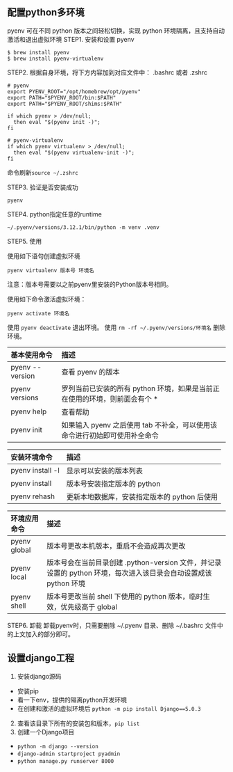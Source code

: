 ## 配置python多环境
pyenv 可在不同 python 版本之间轻松切换，实现 python 环境隔离，且支持自动激活和退出虚拟环境
STEP1. 安装和设置 pyenv
```shell
$ brew install pyenv 
$ brew install pyenv-virtualenv
```
STEP2. 根据自身环境，将下方内容加到对应文件中： .bashrc 或者 .zshrc
```shell
# pyenv
export PYENV_ROOT="/opt/homebrew/opt/pyenv"
export PATH="$PYENV_ROOT/bin:$PATH"
export PATH="$PYENV_ROOT/shims:$PATH"

if which pyenv > /dev/null;
  then eval "$(pyenv init -)";
fi

# pyenv-virtualenv
if which pyenv virtualenv > /dev/null;
  then eval "$(pyenv virtualenv-init -)";
fi
```
命令刷新`source ~/.zshrc`

STEP3. 验证是否安装成功 
```
pyenv
```
STEP4. python指定任意的runtime
```
~/.pyenv/versions/3.12.1/bin/python -m venv .venv
```
STEP5. 使用

使用如下语句创建虚拟环境

`pyenv virtualenv 版本号 环境名`

注意：版本号需要以之前pyenv里安装的Python版本号相同。

使用如下命令激活虚拟环境：

`pyenv activate 环境名`

使用 `pyenv deactivate` 退出环境。
使用 `rm -rf ~/.pyenv/versions/环境名` 删除环境。

| 基本使用命令           | 描述                                          |
|:-----------------|:--------------------------------------------|
| pyenv --version  | 查看 pyenv 的版本                                |
| pyenv versions   | 罗列当前已安装的所有 python 环境，如果是当前正在使用的环境，则前面会有个 *  |
| pyenv help       | 查看帮助                                        |
| pyenv init       | 如果输入 pyenv 之后使用 tab 不补全，可以使用该命令进行初始即可使用补全命令 |

| 安装环境命令            | 描述                         |
|:------------------|:---------------------------|
| pyenv install -l  | 显示可以安装的版本列表                |
| pyenv install     | 版本号安装指定版本的 python          |
| pyenv rehash      | 更新本地数据库，安装指定版本的 python 后使用 |

| 环境应用命令       | 描述                                                                       |
|:-------------|:-------------------------------------------------------------------------|
| pyenv global | 版本号更改本机版本，重启不会造成再次更改                                                     |
| pyenv local  | 版本号会在当前目录创建 .python-version 文件，并记录设置的 python 环境，每次进入该目录会自动设置成该 python 环境 |
| pyenv shell  | 版本号更改当前 shell 下使用的 python 版本，临时生效，优先级高于 global                           |

STEP6. 卸载
卸载pyenv时，只需要删除 ~/.pyenv 目录、删除 ~/.bashrc 文件中的上文加入的部分即可。

## 设置django工程
1. 安装django源码
* 安装pip
* 看一下env，提供的隔离python开发环境
* 在创建和激活的虚拟环境后 `python -m pip install Django==5.0.3`
2. 查看该目录下所有的安装包和版本，`pip list` 
3. 创建一个Django项目
* `python -m django --version`
* `django-admin startproject pyadmin`
* `python manage.py runserver 8000`



